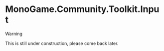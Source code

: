 # MonoGame.Community.Toolkit.Input

> [!WARNING]
> This is still under construction, please come back later.
